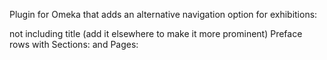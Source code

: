 Plugin for Omeka that adds an alternative navigation option for exhibitions:

not including title (add it elsewhere to make it more prominent)
Preface rows with Sections: and Pages: